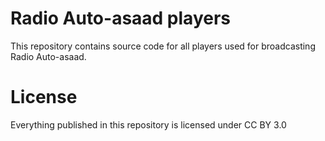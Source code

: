 # Radio Auto-asaad players

This repository contains source code for all players used for broadcasting Radio Auto-asaad.

# License
Everything published in this repository is licensed under CC BY 3.0
